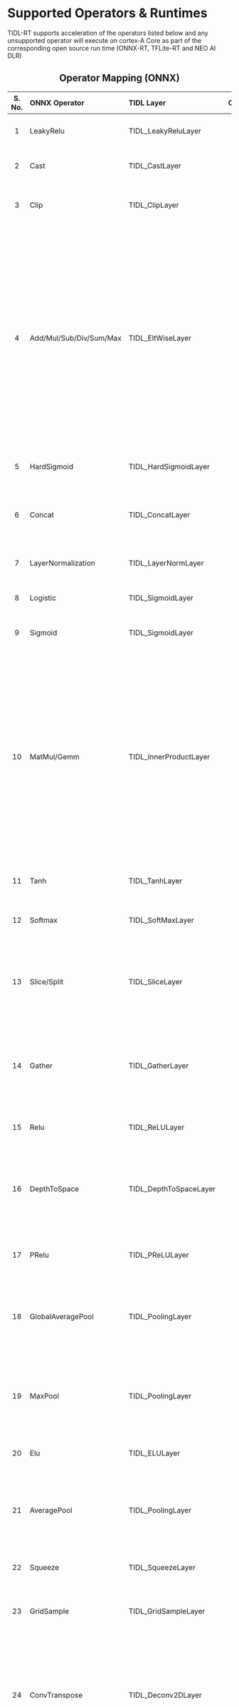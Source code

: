 # Supported Operators & Runtimes

TIDL-RT supports acceleration of the operators listed below and any unsupported operator will execute on cortex-A Core as part of the corresponding  open source run time (ONNX-RT, TFLite-RT and NEO AI DLR)


<center>

## Operator Mapping (ONNX)

| S. No. | ONNX Operator | TIDL Layer | Constraints |
|:------:|:--------------|:-----------|:------|
| 1 | LeakyRelu | TIDL_LeakyReluLayer | <ul> <li> Number of non-singleton variable input dimensions must be less than <= 6 </li></ul> | 
| 2 | Cast | TIDL_CastLayer | <ul> <li> Only supported at the terminal nodes (Input/Output) of the network </li></ul> | 
| 3 | Clip | TIDL_ClipLayer | <ul> <li> Number of non-singleton variable input dimensions must be less than <= 6 </li><li> Only min <= 0 and max > 0 is supported </li></ul> | 
| 4 | Add/Mul/Sub/Div/Sum/Max | TIDL_EltWiseLayer | <ul> <li> Constant tensor in Add/Mul/Sub/Div requires input dimensions of that layer to be present as part of the network, please run shape inference on your model </li><li> Only 2 inputs are supported in Add/Mul/Sub/Div layers </li><li> Number of non-singleton variable input dimensions in Add/Mul/Sub/Div must be less than <= 6 </li><li> The variable inputs in Add/Mul/Max layer must of be same dimensions or broadcast-able </li><li> Both inputs as variable are not supported in Sub/Div </li><li> Eltwise operator(Add/Mul/Max layer) is supported only with operands of similar dimensions or broadcast supported patterns of both inputs </li><li> Constant tensor in Sub/Div layer must be a number or 1D vector, only one dimension can be > 1 </li><li> 1D vector dimension should match with channel or width dimension </li></ul> | 
| 5 | HardSigmoid | TIDL_HardSigmoidLayer | <ul> <li> Number of non-singleton variable input dimensions must be less than <= 6 </li></ul> | 
| 6 | Concat | TIDL_ConcatLayer | <ul> <li> Only supported for axis values of -3, -2 & -1 </li><li> Not supported along the batch dimension </li><li> Number of non-singleton variable input dimensions must be less than <= 6 </li></ul> | 
| 7 | LayerNormalization | TIDL_LayerNormLayer | <ul> <li> Number of non-singleton variable input dimensions must be less than <= 6 </li></ul> | 
| 8 | Logistic | TIDL_SigmoidLayer | <ul> <li> Number of non-singleton variable input dimensions must be less than <= 6 </li></ul> | 
| 9 | Sigmoid | TIDL_SigmoidLayer | <ul> <li> Number of non-singleton variable input dimensions must be less than <= 6 </li></ul> | 
| 10 | MatMul/Gemm | TIDL_InnerProductLayer | <ul> <li> Number of non-singleton variable input dimensions must be less than <= 4 </li><li> Filter tensor input should have atleast 2 dimensions </li><li> Bias tensor input should be a vector (1, N) and N should match output dimension </li><li> Dimension of bias vector can either be [1, N] or [N] </li><li> Only supported Gemm params are transA = 0, alpha = 1.0 and beta = 1.0. The same will processed as inner product or fully connected layer in TIDL </li><li> Gemm layer is not supported in TIDL when bias size != output size, please use [tidl-onnx-model-optimizer](../scripts/osrt_model_tools/onnx_tools/tidl_onnx_model_optimizer/README.md) to convert Gemm to (MatMul + Add) combination </li><li> MatMul with signed inputs & unsigned output is not supported  </li><li> MatMul with signed & unsigned input combination is not supported in TDA4VM & is only supported in firmware version >= 10_00_07_00 </li></ul> | 
| 11 | Tanh | TIDL_TanhLayer | <ul> <li> Number of non-singleton variable input dimensions must be less than <= 6 </li></ul> | 
| 12 | Softmax | TIDL_SoftMaxLayer | <ul> <li> Number of non-singleton variable input dimensions must be less than <= 6 </li><li> Only softmax along width axis is supported </li></ul> | 
| 13 | Slice/Split | TIDL_SliceLayer | <ul> <li> Must have 4 inputs into the operator, where one is the variable (Must be <=4 dimensions) input while the other 3 are constant/initializers & 1D </li><li> Only batch size = 1 is supported </li><li> Non-one stride is not supported individually (Only supported in [Patch Merging](./tidl_fsg_vtfr.md)) </li></ul> | 
| 14 | Gather | TIDL_GatherLayer | <ul> <li> Input dimensions must be greater than 1D </li><li> Number of non-singleton variable input dimensions must be less than <= 2 </li><li> Channel & higher dimensions for input should be 1 </li><li> Only line gather is supported </li><li> Data cannot be a constant. Only indices can be constant. </li></ul> | 
| 15 | Relu | TIDL_ReLULayer | <ul> <li> Number of non-singleton variable input dimensions must be less than <= 6 </li></ul> | 
| 16 | DepthToSpace | TIDL_DepthToSpaceLayer | <ul> <li> Number of non-singleton variable input dimensions must be less than <= 4 </li><li> Only blocksize values of 2, 4 and 8 are supported </li><li> Standalone DepthToSpace  is not optimal unless it is next to a 1x1 convolution layer </li><li>  AM62A & AM67A currently do not support DepthToSpace  </li></ul> | 
| 17 | PRelu | TIDL_PReLULayer | <ul> <li> Number of non-singleton variable input dimensions must be less than <= 6 </li><li> PRelu does not support variable slope </li></ul> | 
| 18 | GlobalAveragePool | TIDL_PoolingLayer | <ul> <li> Input should be variable </li><li>For large plane sizes being reduced, please use the convert_large_global_avg_pooling_to_matmul	rule in [tidl-onnx-model-optimizer](../scripts/osrt_model_tools/onnx_tools/tidl_onnx_model_optimizer/README.md)</li><li> Number of non-singleton variable input dimensions must be less than <= 4 </li></ul> | 
| 19 | MaxPool | TIDL_PoolingLayer | <ul> <li> Input should be variable </li><li> Number of non-singleton variable input dimensions must be less than <= 4 </li><li> Pooling has been validated for the following kernel sizes: 3x3,2x2s,1x1 with stride 1 and stride 2 (both horizontal and vertical dimensions) </li></ul> | 
| 20 | Elu | TIDL_ELULayer | <ul> <li> Number of non-singleton variable input dimensions must be less than <= 6 </li></ul> | 
| 21 | AveragePool | TIDL_PoolingLayer | <ul> <li> Input should be variable </li><li> Number of non-singleton variable input dimensions must be less than <= 4 </li><li> Pooling has been validated for the following kernel sizes: 3x3,2x2s,1x1 with stride 1 and stride 2 (both horizontal and vertical dimensions) </li></ul> | 
| 22 | Squeeze | TIDL_SqueezeLayer | <ul> <li> Number of non-singleton variable input dimensions must be less than <= 6 </li></ul> | 
| 23 | GridSample | TIDL_GridSampleLayer | <ul> <li> Only nearest mode is supported </li><li> Only zero padding mode is supported </li><li> Grid input should be a constant initializer in the network </li></ul> | 
| 24 | ConvTranspose | TIDL_Deconv2DLayer | <ul> <li> Only one variable input is allowed </li><li> Number of non-singleton variable input dimensions must be less than <= 4 </li><li> Weight tensor size should match with proto kernel_shape </li><li> Only 4x4, 3x3 and 2x2 kernels with 2x2 stride are supported </li><li> Change to Upsample/Resize if possible. Upsample/Resize will be more efficient </li><li> 16-bit Deconvolution is not suppported on AM62A </li></ul> | 
| 25 | BatchNormalization | TIDL_BatchNormLayer | <ul> <li> training_mode = 1 is not supported </li><li> Number of non-singleton variable input dimensions must be less than <= 6 </li></ul> | 
| 26 | Reshape | TIDL_ReshapeLayer | <ul> <li> Variable shape is not supported </li><li> Number of non-singleton variable input dimensions must be less than <= 6 </li><li> allowzero is not supported </li><li> select_last_index isn't supported </li><li> Input volume should be equal to output volume </li></ul> | 
| 27 | ArgMax | TIDL_ArgMaxLayer | <ul> <li> Only keepdims = 1 (default) is supported </li><li> Only axis = -3 is supported </li><li> Number of non-singleton variable input dimensions must be less than <= 4 </li></ul> | 
| 28 | ReduceMax | TIDL_ReduceLayer | <ul> <li> Reduction is only supported along height </li><li> Only keepdims = 1 is supported </li></ul> | 
| 29 | Resize | TIDL_ResizeLayer | <ul> <li> Number of non-singleton variable input dimensions must be less than <= 4 </li><li> Only 'nearest' and 'linear' resize mode are supported </li><li> Only antialias value supported is zero </li><li> Only value of keep_aspect_ratio_policy supported is stretch </li></ul> | 
| 30 | Upsample | TIDL_ResizeLayer | <ul> <li> Number of non-singleton variable input dimensions must be less than <= 4 </li><li> Only 'nearest' and 'linear' resize mode are supported </li><li> Only antialias value supported is zero </li><li> Only value of keep_aspect_ratio_policy supported is stretch </li></ul> | 
| 31 | ReduceMin | TIDL_ReduceLayer | <ul> <li> Reduction is only supported along height </li><li> Only keepdims = 1 is supported </li></ul> | 
| 32 | Conv | TIDL_ConvolutionLayer | <ul> <li> Only one variable input is allowed </li><li> Number of non-singleton variable input dimensions must be less than <= 4 </li><li> Weight tensor dimension must match the kernel_shape </li><li> Stride must be the same along both horizontal and vertical dimensions </li><li> Kernel size 3x3 with stride 3 is not supported in AM62A </li><li> Kernel size greater than 7 with stride 2 is not supported </li><li> Depthwise (Fully Grouped) convolution is only supported for 1x1s2, 3x3s1, 3x3s2, 5x5s2, 5x5s2, 7x7s1 & 7x7s2 filters </li><li> Stride 4 is only supported with Kernel size 11x11 </li><li> Input width less than MAX(Pad Left, Pad Right) is not supported </li></ul> | 
| 33 | ScatterElements | TIDL_ScatterElementsLayer | <ul> <li> Number of non-singleton variable input dimensions must be less than <= 4 </li><li> Only 'none' reduction is supported </li><li> Updates tensor should not have more than 1 channel </li><li> Only width direction scatter is supported </li></ul> | 
| 34 | Pad | TIDL_PadLayer | <ul> <li> Maximum number of input dimension supported is 6 </li><li> Only constant pad mode is supported </li><li> Padding is only supported for width/height axes </li></ul> | 
| 35 | ScatterND | TIDL_ScatterElementsLayer | <ul> <li> Number of non-singleton variable input dimensions must be less than <= 4 </li><li> Only 'none' reduction is supported </li><li> Updates tensor should not have more than 1 channel </li><li> Only width direction scatter is supported </li></ul> | 
| 36 | Transpose | TIDL_TransposeLayer | <ul> <li> Number of non-singleton variable input dimensions must be less than <= 6 </li><li> Only permutes are supported when number of dimensions > 4 </li><li> Transpose over batch dimension is not supported </li></ul> | 
| 37 | Flatten | TIDL_FlattenLayer | <ul> <li> Number of non-singleton variable input dimensions must be less than <= 4 </li></ul> | 
| 38 | TopK | TIDL_TopKLayer | <ul> <li> TopK is not supported with 'sorted' attribute is set to 0 </li><li> Input K for TopK operator is only supported when given as an initializer in the model </li><li> TopK axis other than height is not supported </li><li> Order of topK for same values may be different between emulation and device </li></ul> | 
| 39 | Sqrt | TIDL_SqrtLayer | <ul> </ul> |
| 40 | Sin | TIDL_SinLayer | <ul> </ul> | 
| 41 | Pow | TIDL_PowLayer | <ul> </ul> | 
| 42 | Mish | TIDL_MishLayer | <ul> </ul> | 
| 43 | Log | TIDL_LogLayer | <ul> </ul> | 
| 44 | HardSwish | TIDL_HardSwishLayer | <ul> </ul> | 
| 45 | Floor | TIDL_FloorLayer | <ul> </ul> | 
| 46 | Exp | TIDL_ExpLayer | <ul> </ul> | 
| 47 | Asinh | TIDL_AsinhLayer | <ul> </ul> | 
| 48 | Asin | TIDL_AsinLayer | <ul> </ul> | 
| 49 | Abs | TIDL_AbsLayer | <ul> </ul> | 
</center>



### Support for fused combinations (ONNX)

- Certain operators are not supported individually but are parsed & supported if they form a fused combination:

<center>

| S. No. | ONNX Operator | Fused TIDL Layer | Notes |
|:------:|:--------------|:-----------|:------|
| 1 | ReduceMean | TIDL_LayerNormLayer | <ul> <li> Supported as part of the fused combination of [Layernorm](./tidl_fsg_vtfr.md). It can be individually supported by using [tidl-onnx-model-optimizer](../scripts/osrt_model_tools/onnx_tools/tidl_onnx_model_optimizer/README.md) - however it should not be converted to MatMul if it is part of Layernorm's representation  </li></ul> | 
| 2 | Erf | TIDL_GELULayer | <ul> <li> Supported as part of the fused combination of [GELU](./tidl_fsg_vtfr.md) </li></ul> | 

</center>

<br>

<center>

## Operator Mapping (TFLite)


| S. No. | TFLite Operator | TIDL Layer | Constraints |
|:------:|:----------------|:-----------|:------|
| 1 | Pack | TIDL_PackLayer | <ul> </ul> | 
| 2 | BatchToSpaceNd | TIDL_BatchToSpaceLayer | <ul> </ul> | 
| 3 | Quantize | TIDL_DataConvertLayer | <ul> </ul> | 
| 4 | ArgMax | TIDL_ArgMaxLayer | <ul> <li> Only axis = -3 is supported </li><li> Number of non-singleton variable input dimensions must be less than <= 4 </li></ul> | 
| 5 | AveragePool2d | TIDL_PoolingLayer | <ul> <li> Input should be variable </li><li> Number of non-singleton variable input dimensions must be less than <= 4 </li><li> Pooling has been validated for the following kernel sizes: 3x3,2x2s,1x1 with stride 1 and stride 2 (both horizontal and vertical dimensions) </li></ul> | 
| 6 | Mean | TIDL_PoolingLayer | <ul> <li> Input should be variable </li><li> Number of non-singleton variable input dimensions must be less than <= 4 </li><li> Pooling has been validated for the following kernel sizes: 3x3,2x2s,1x1 with stride 1 and stride 2 (both horizontal and vertical dimensions) </li></ul> | 
| 7 | Softmax | TIDL_SoftMaxLayer | <ul> <li> Number of non-singleton variable input dimensions must be less than <= 6 </li></ul> | 
| 8 | Prelu | TIDL_ReLULayer | <ul> <li> Number of non-singleton variable input dimensions must be less than <= 6 </li></ul> | 
| 9 | Add/Mul/Sub/Div | TIDL_EltWiseLayer | <ul> <li> Constant tensor in Add/Mul/Sub/Div requires input dimensions of that layer to be present as part of the network </li><li> Only 2 inputs are supported in Add/Mul/Sub/Div layers </li><li> Number of non-singleton variable input dimensions in Add/Mul/Sub/Div must be less than <= 6 </li><li> The variable inputs in Add/Mul layer must of be same dimensions or broadcast-able </li><li> Both inputs as variable are not supported in Sub/Div </li><li> Eltwise operator(Add/Mul layer) is supported only with operands of similar dimensions or broadcast supported patterns of both inputs </li><li> Constant tensor in Sub/Div layer must be a number or 1D vector, only one dimension can be > 1 </li><li> 1D vector dimension should match with channel or width dimension </li></ul> | 
| 10 | Tanh | TIDL_TanhLayer | <ul> <li> Number of non-singleton variable input dimensions must be less than <= 6 </li></ul> | 
| 11 | Pad | TIDL_PadLayer | <ul> <li> Maximum number of input dimension supported is 6 </li><li> Padding is only supported for width/height axes </li><li> Pad layer is expected to provide 8 pad values </li></ul> | 
| 12 | FullyConnected | TIDL_InnerProductLayer | <ul> <li> Number of non-singleton variable input dimensions must be less than <= 4 </li><li> Filter tensor input should have atleast 2 dimensions </li><li> Filter and input must of be of same dimensions or broadcast-able </li><li> Bias tensor input should be a vector (1, N) and N should match output dimension </li><li> Dimension of bias vector can either be [1, N] or [N] </li></ul> | 
| 13 | Squeeze | TIDL_SqueezeLayer | <ul> </ul> | 
| 14 | Logistic | TIDL_SigmoidLayer | <ul> <li> Number of non-singleton variable input dimensions must be less than <= 6 </li></ul> | 
| 15 | MaxPool2d | TIDL_PoolingLayer | <ul> <li> Input should be variable </li><li> Number of non-singleton variable input dimensions must be less than <= 4 </li><li> Pooling has been validated for the following kernel sizes: 3x3,2x2s,1x1 with stride 1 and stride 2 (both horizontal and vertical dimensions) </li></ul> | 
| 16 | Relu | TIDL_ReLULayer | <ul> <li> Number of non-singleton variable input dimensions must be less than <= 6 </li></ul> | 
| 17 | Conv2d/DepthwiseConv2d | TIDL_ConvolutionLayer | <ul> <li> Only one variable input is allowed </li><li> Number of non-singleton variable input dimensions must be less than <= 4 </li><li> Weight tensor dimension must match the kernel_shape </li><li> Stride must be the same along both horizontal and vertical dimensions </li><li> Kernel size 3x3 with stride 3 is not supported in AM62A </li><li> Kernel size greater than 7 with stride 2 is not supported </li><li> Depthwise (Fully Grouped) convolution is only supported for 3x3s1, 3x3s2, 5x5s2, 5x5s2, 7x7s1 & 7x7s2 filters </li><li> Stride 4 is only supported with Kernel size 11x11 </li><li> Input width less than MAX(PadL, PadR) is not supported </li></ul> | 
| 18 | Elu | TIDL_ELULayer | <ul> <li> Number of non-singleton variable input dimensions must be less than <= 6 </li></ul> | 
| 19 | Cast | TIDL_CastLayer | <ul> </ul> | 
| 20 | Dequantize | TIDL_DataConvertLayer | <ul> </ul> | 
| 21 | StridedSlice | TIDL_SliceLayer | <ul> <li> Must have 4 inputs into the operator, where one is the variable (Must be <=4 dimensions) input while the other 3 are constant/initializers & 1D </li><li> Only batch size = 1 is supported </li></ul> | 
| 22 | Reshape | TIDL_ReshapeLayer | <ul> <li> Variable shape is not supported </li><li> Number of non-singleton variable input dimensions must be less than <= 6 </li><li> Input volume should be equal to output volume </li></ul> | 
| 23 | ResizeBilinear | TIDL_ResizeLayer | <ul> <li> Number of non-singleton variable input dimensions must be less than <= 4 </li></ul> | 
| 24 | SpaceToBatchNd | TIDL_SpaceToBatchLayer | <ul> </ul> | 
| 25 | ResizeNearestNeighbor | TIDL_ResizeLayer | <ul> <li> Number of non-singleton variable input dimensions must be less than <= 4 </li></ul> | 
| 26 | LeakyRelu | TIDL_LeakyReluLayer | <ul> <li> Number of non-singleton variable input dimensions must be less than <= 6 </li></ul> | 
| 27 | Transpose | TIDL_TransposeLayer | <ul> <li> Number of non-singleton variable input dimensions must be less than <= 6 </li><li> Only permutes are supported when number of dimensions > 4 </li><li> Transpose over batch dimension is not supported </li></ul> | 
| 28 | Concatenation | TIDL_ConcatLayer | <ul> <li> Only supported across the width, height or channel axis </li><li> Not supported along the batch dimension </li><li> Number of non-singleton variable input dimensions must be less than <= 6 </li></ul> | 


</center>

<br>

<div align="left">

# Supported model formats & operator versions
Proto files from the versions below are used for validating pre-trained models. In most cases, models from new versions should also work since the core operators tend to remain the same
  - ONNX - 1.14.0 
  - ONNX Runtime - 1.15.0 (OPSET-19)
  - TFLite - Tensorflow 2.12.0

<br>

# Feature set comparison across devices

<center>

| Feature  | AM62A | AM67A | AM68A |AM68PA | AM69A|
|:------- |:-----------:|:-----------:|:-----------:|:-----------:|:-----------:|
|Support for Asymmetric, Per Channel Quantization <br> ([Asymmetric, per-axis quantization](tidl_fsg_quantization.md#d-native-support-for-tensorflow-lite-int8-ptq-models))  | :heavy_check_mark: |:heavy_check_mark: |:heavy_check_mark: | :x: |:heavy_check_mark:|
| Support for LUT accelerated non-linear activations<sup>1</sup>  | :x: | :heavy_check_mark: |:heavy_check_mark: | :heavy_check_mark:| :heavy_check_mark:|

</center>

</div>

*<sup>1</sup>LUT accelerated non-linear activations include  Sigmoid, Hard Sigmoid, GELU, TanH, Softmax & ELU*